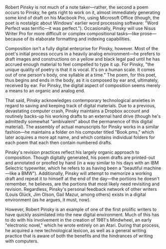 Robert Pinsky is not much of a note taker—rather, the second a poem occurs to Pinsky, he gets right to work on it, almost immediately generating some kind of draft on his Macbook Pro, using Microsoft Office (though, the poet is nostalgic about Windows' earlier word processing software: "Word Perfect was terrific—it was perfect."). Occasionally, Pinsky will use Nisus Writer Pro for more difficult or complex compositional tasks—like prose—because of its elaborate formatting and indexing capabilities.

Composition isn't a fully digital enterprise for Pinsky, however. Most of the poet's initial process occurs in a heavily analog environment—he prefers to draft images and constructions on a yellow and black legal pad until he has accrued enough material to feel compelled to type it up. For Pinsky, "the unique quality of poetry is that it is vocal. It's on a human scale. It comes out of one person's body, one syllable at a time." The poem, for this poet, thus begins and ends in the body, as it is composed by ear and, ultimately, received by ear. For Pinsky, the digital aspect of composition seems merely a means to an organic and analog end.

That said, Pinsky acknowledges contemporary technological anxieties in regard to saving and keeping track of digital materials. Due to a previous, devastating computer crash, Pinsky maintains a Dropbox account and routinely backs-up his working drafts to an external hard drive (though he's admittedly somewhat "ambivalent" about the permanence of this digital material). The assembly of actual manuscripts for Pinsky works in a similar fashion—he maintains a folder on his computer titled "Book.pms," which later acquires a more apt name, and which contains individual folders for each poem that each then contain numbered drafts.

Pinsky's revision practices reflect his largely organic approach to composition. Though digitally generated, his poem drafts are printed-out and annotated or proofed by hand (in a way similar to his days with an IBM Selectric typewriter, which he refers to as having been a "beautiful machine—like a BMW"). Additionally, Pinsky will attempt to memorize a working draft and repeat it to himself at the end of the day—the portions he doesn't remember, he believes, are the portions that most likely need revisiting and revision. Regardless, Pinsky's personal feedback network of other writers (Louis Glück, Jim Olson, Gail Mazur, among others) exists in a digital environment (as he argues, it must, now).

However, Robert Pinsky is an example of one of the first prolific writers to have quickly assimilated into the new digital environment. Much of this has to do with his involvement in the creation of 1981's Mindwheel, an early "electronic novel," which he wrote entirely on an Atari. During that process, he acquired a new technological lexicon, as well as a general writing practice that is aware of both the benefits and the hindrances of writing with computers.
